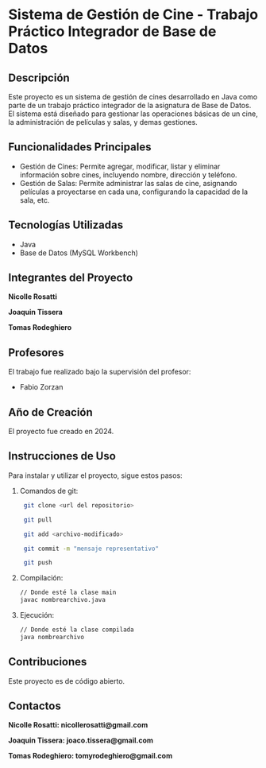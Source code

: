 # Sistema de Gestión de Cine - Trabajo Práctico Integrador de Base de Datos

## Descripción
Este proyecto es un sistema de gestión de cines desarrollado en Java como parte de un trabajo práctico integrador de la asignatura de Base de Datos. El sistema está diseñado para gestionar las operaciones básicas de un cine, la administración de películas y salas, y demas gestiones.

## Funcionalidades Principales
* Gestión de Cines: Permite agregar, modificar, listar y eliminar información sobre cines, incluyendo nombre, dirección y teléfono.
* Gestión de Salas: Permite administrar las salas de cine, asignando películas a proyectarse en cada una, configurando la capacidad de la sala, etc.

## Tecnologías Utilizadas
* Java
* Base de Datos (MySQL Workbench)

## Integrantes del Proyecto
**Nicolle Rosatti**

**Joaquin Tissera**

**Tomas Rodeghiero**

## Profesores
El trabajo fue realizado bajo la supervisión del profesor:
* Fabio Zorzan

## Año de Creación
El proyecto fue creado en 2024.

## Instrucciones de Uso
Para instalar y utilizar el proyecto, sigue estos pasos:

1. Comandos de git:

   ```bash
    git clone <url del repositorio>
   
    git pull

    git add <archivo-modificado> 

    git commit -m "mensaje representativo" 

    git push

2. Compilación:
    ```bash
    // Donde esté la clase main
    javac nombrearchivo.java

3. Ejecución:
    ```bash
    // Donde esté la clase compilada
    java nombrearchivo

## Contribuciones
Este proyecto es de código abierto.

## Contactos
**Nicolle Rosatti: __nicollerosatti@gmail.com__**

**Joaquin Tissera: __joaco.tissera@gmail.com__**

**Tomas Rodeghiero: __tomyrodeghiero@gmail.com__**
